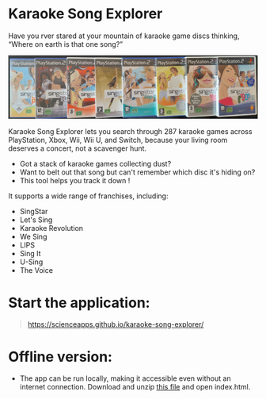 # Karaoke Song Explorer
Have you rver stared at your mountain of karaoke game discs thinking, “Where on earth is that one song?” 

![Game discs](https://github.com/scienceapps/karaoke-song-explorer/blob/main/games.jpg?raw=true)

Karaoke Song Explorer lets you search through 287 karaoke games across PlayStation, Xbox, Wii, Wii U, and Switch, because your living room deserves a concert, not a scavenger hunt.

- Got a stack of karaoke games collecting dust?
- Want to belt out that song but can't remember which disc it's hiding on?
- This tool helps you track it down !

It supports a wide range of franchises, including:

- SingStar
- Let's Sing
- Karaoke Revolution
- We Sing
- LIPS
- Sing It
- U-Sing
- The Voice

# Start the application:
> https://scienceapps.github.io/karaoke-song-explorer/

# Offline version:

- The app can be run locally, making it accessible even without an internet connection. Download and unzip [this file](https://github.com/scienceapps/karaoke-song-explorer/blob/main/karaoke-song-explorer-offline.zip) and open index.html.
